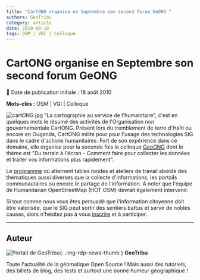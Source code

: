 ```yaml
---
title: "CartONG organise en Septembre son second forum GeONG "
authors: GeoTribu
category: article
date: 2010-08-18
tags: OSM | VGI | Colloque
---
```


# CartONG organise en Septembre son second forum GeONG

:calendar: Date de publication initiale : 18 août 2010

**Mots-clés :** OSM | VGI | Colloque

![cartONG.jpg](http://geotribu.net/sites/default/files/Tuto/img/Blog/divers/cartONG.jpg) "La cartographie au service de l'humanitaire", c'est en quelques mots le résumé des activités de l'Organisation non gouvernementale CartONG. Présent lors du tremblement de terre d'Haïti ou encore en Ouganda, CartONG milite pour pour l'usage des technologies SIG dans le cadre d'actions humanitaires. Fort de son expérience dans ce domaine, elle organise pour la seconde fois le colloque [GeoONG](http://www.cartong.org/index.php?option=com_content&task=section&id=18&Itemid=137) dont le thème est "Du terrain à l'écran - Comment faire pour collecter les données et traiter vos informations plus rapidement".

Le [programme](http://www.cartong.org/index.php?option=com_content&task=view&id=164&Itemid=144) où alternent tables rondes et ateliers de travail aborde des thématiques aussi diverses que la collecte d'informations, les portails communautaires ou encore le partage de l'information. A noter que l'équipe de Humanitarian OpenStreetMap (HOT OSM) devrait également intervenir.

Si tout comme nous vous êtes persuadé que l'information citoyenne doit être valorisée, que le SIG peut sortir des sentiers battus et servir de nobles causes, alors n'hésitez pas à vous [inscrire](http://dedibox.cartong.org/limesurvey/index.php?sid=45465&newtest=Y&lang=fr) et à participer.

----

## Auteur

![Portait de GeoTribu](https://cdn.geotribu.fr/img/internal/charte/geotribu\_logo\_64x64.png){: .img-rdp-news-thumb }
**GeoTribu**

Toute l'actualité de la géomatique Open Source ! Mais aussi des tutoriels, des billets de blog, des tests et surtout une bonne humeur géographique !
